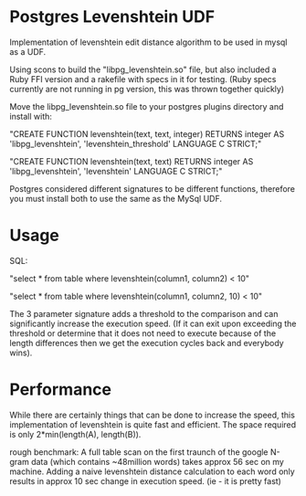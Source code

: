 Postgres Levenshtein UDF
====

Implementation of levenshtein edit distance algorithm to be used in mysql as a UDF.

Using scons to build the "libpg_levenshtein.so" file, but also included a Ruby FFI
version and a rakefile with specs in it for testing. (Ruby specs currently are not running
in pg version, this was thrown together quickly)

Move the libpg_levenshtein.so file to your postgres plugins directory and install with:
  
  "CREATE FUNCTION levenshtein(text, text, integer) RETURNS integer AS
    'libpg_levenshtein', 'levenshtein_threshold' LANGUAGE C STRICT;"

  "CREATE FUNCTION levenshtein(text, text) RETURNS integer AS
    'libpg_levenshtein', 'levenshtein' LANGUAGE C STRICT;"

Postgres considered different signatures to be different functions, therefore you must
install both to use the same as the MySql UDF.


Usage
====
  SQL: 
  
  "select * from table where levenshtein(column1, column2) < 10"
  
  "select * from table where levenshtein(column1, column2, 10) < 10"
  
  The 3 parameter signature adds a threshold to the comparison and can significantly
  increase the execution speed.  (If it can exit upon exceeding the threshold or
  determine that it does not need to execute because of the length differences then
  we get the execution cycles back and everybody wins).
  
Performance
====
  While there are certainly things that can be done to increase the speed, this
  implementation of levenshtein is quite fast and efficient.  The space required is only
  2*min(length(A), length(B)).
  
  rough benchmark: A full table scan on the first traunch of the google N-gram data
  (which contains ~48million words) takes approx 56 sec on my machine.  Adding a naive
  levenshtein distance calculation to each word only results in approx 10 sec change in
  execution speed.  (ie - it is pretty fast)
